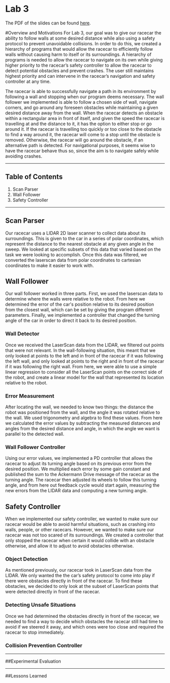 # Lab 3

The PDF of the slides can be found [here](https://docs.google.com/presentation/d/e/2PACX-1vQFcznMfWvz6esCwC0eGIOW0gzoU9PRd8C5C76ecpRsc0y0IkMSZnbuT8rqx0JtE4O_xf_ZyatpwM2w/embed?start=false&loop=false&delayms=3000).

#Overview and Motivations
For Lab 3, our goal was to give our racecar the ability to follow walls at some desired distance while also using a safety protocol to prevent unavoidable collisions. In order to do this, we created a hierarchy of programs that would allow the racecar to efficiently follow walls without causing harm to itself or its surroundings. A hierarchy of programs is needed to allow the racecar to navigate on its own while giving higher priority to the racecar’s safety controller to allow the racecar to detect potential obstacles and prevent crashes. The user still maintains highest priority and can intervene in the racecar’s navigation and safety controller at any time. 

The racecar is able to successfully navigate a path in its environment by following a wall and stopping when our program deems necessary. The wall follower we implemented is able to follow a chosen side of wall, navigate corners, and go around any foreseen obstacles while maintaining a given desired distance away from the wall. When the racecar detects an obstacle within a rectangular area in front of itself, and given the speed the racecar is travelling at and the distance to it, it has the option to either stop or go around it. If the racecar is travelling too quickly or too close to the obstacle to find a way around it, the racecar will come to a stop until the obstacle is removed. Otherwise, the racecar will go around the obstacle, if an alternative path is detected. For navigational purposes, it seems wise to have the racecar behave thus so, since the aim is to navigate safely while avoiding crashes.

***

## Table of Contents
1. Scan Parser
2. Wall Follower
3. Safety Controller

***

## Scan Parser
Our racecar uses a LIDAR 2D laser scanner to collect data about its surroundings. This is given to the car in a series of polar coordinates, which represent the distance to the nearest obstacle at any given angle in the sweep. We looked at specific subsets of this data that varied based on the task we were looking to accomplish. Once this data was filtered, we converted the laserscan data from polar coordinates to cartesian coordinates to make it easier to work with.

## Wall Follower
Our wall follower worked in three parts. First, we used the laserscan data to determine where the walls were relative to the robot. From here we determined the error of the car's position relative to its desired position from the closest wall, which can be set by giving the program different parameters. Finally, we implemented a controller that changed the turning angle of the car in order to direct it back to its desired position.

### Wall Detector
Once we received the LaserScan data from the LIDAR, we filtered out points that were not relevant. In the wall-following situation, this meant that we only looked at points to the left and in front of the racecar if it was following the left wall, and only looked at points to the right and in front of the racecar if it was following the right wall. From here, we were able to use a simple linear regression to consider all the LaserScan points on the correct side of the robot, and create a linear model for the wall that represented its location relative to the robot.

### Error Measurement
After locating the wall, we needed to know two things: the distance the robot was positioned from the wall, and the angle it was rotated relative to the wall. We used trigonometry and algebra to find these values. From here we calculated the error values by subtracting the measured distances and angles from the desired distance and angle, in which the angle we want is parallel to the detected wall.

### Wall Follower Controller
Using our error values, we implemented a PD controller that allows the racecar to adjust its turning angle based on its previous error from the desired position. We multiplied each error by some gain constant and published the sum to the Ackermann Drive message of the racecar as the turning angle. The racecar then adjusted its wheels to follow this turning angle, and from here out feedback cycle would start again, measuring the new errors from the LIDAR data and computing a new turning angle. 

## Safety Controller
When we implemented our safety controller, we wanted to make sure our racecar would be able to avoid harmful situations, such as crashing into walls, people, or other racecars. However, we wanted to make sure our racecar was not too scared of its surroundings. We created a controller that only stopped the racecar when certain it would collide with an obstacle otherwise, and allow it to adjust to avoid obstacles otherwise.

### Object Detection
As mentioned previously, our racecar took in LaserScan data from the LIDAR. We only wanted the the car’s safety protocol to come into play if there were obstacles directly in front of the racecar. To find these obstacles, we decided to only look at the subset of LaserScan points that were detected directly in front of the racecar.

### Detecting Unsafe Situations
Once we had determined the obstacles directly in front of the racecar, we needed to find a way to decide which obstacles the racecar still had time to avoid if we steered it away, and which ones were too close and required the racecar to stop immediately. 

### Collision Prevention Controller

***

##Experimental Evaluation
***

##Lessons Learned
